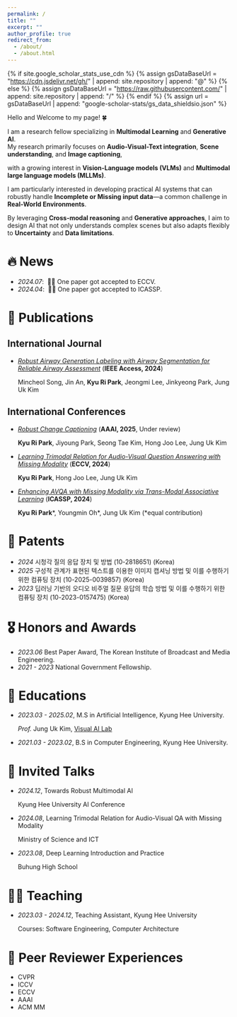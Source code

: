 ```yaml
---
permalink: /
title: ""
excerpt: ""
author_profile: true
redirect_from: 
  - /about/
  - /about.html
---
```


{% if site.google_scholar_stats_use_cdn %}
{% assign gsDataBaseUrl = "https://cdn.jsdelivr.net/gh/" | append: site.repository | append: "@" %}
{% else %}
{% assign gsDataBaseUrl = "https://raw.githubusercontent.com/" | append: site.repository | append: "/" %}
{% endif %}
{% assign url = gsDataBaseUrl | append: "google-scholar-stats/gs_data_shieldsio.json" %}

<span class='anchor' id='about-me'></span>
Hello and Welcome to my page! 🍀

I am a research fellow specializing in **Multimodal Learning** and **Generative AI**.  
My research primarily focuses on **Audio-Visual-Text integration**, **Scene understanding**, and **Image captioning**, 

with a growing interest in **Vision-Language models (VLMs)** and **Multimodal large language models (MLLMs)**.

I am particularly interested in developing practical AI systems that can robustly handle **Incomplete or Missing input data**—a common challenge in **Real-World Environments**. 

By leveraging **Cross-modal reasoning** and **Generative approaches**, I aim to design AI that not only understands complex scenes but also adapts flexibly to **Uncertainty** and **Data limitations**.



# 🔥 News
- *2024.07*: &nbsp;🎉🎉 One paper got accepted to ECCV. 
- *2024.04*: &nbsp;🎉🎉 One paper got accepted to ICASSP. 

# 📝 Publications 
## International Journal
- *[Robust Airway Generation Labeling with Airway Segmentation for Reliable Airway Assessment]([http://github.com](https://ieeexplore.ieee.org/stamp/stamp.jsp?arnumber=10605782))* (**IEEE Access, 2024**)
  
  Mincheol Song, Jin An, **Kyu Ri Park**, Jeongmi Lee, Jinkyeong Park, Jung Uk Kim  

## International Conferences
- *[Robust Change Captioning](tbc)* (**AAAI, 2025**, Under review)
  
  **Kyu Ri Park**, Jiyoung Park, Seong Tae Kim, Hong Joo Lee, Jung Uk Kim
  

-  *[Learning Trimodal Relation for Audio-Visual Question Answering with Missing Modality](https://www.ecva.net/papers/eccv_2024/papers_ECCV/papers/02295.pdf)* (**ECCV, 2024**)

   **Kyu Ri Park**, Hong Joo Lee, Jung Uk Kim

- *[Enhancing AVQA with Missing Modality via Trans-Modal Associative Learning](https://ieeexplore.ieee.org/abstract/document/10446292)*  (**ICASSP, 2024**)
  
  **Kyu Ri Park**\*, Youngmin Oh\*, Jung Uk Kim  (\*equal contribution)

# 🚩 Patents
- *2024* 시청각 질의 응답 장치 및 방법 (10-2818651) (Korea)
- *2025* 구성적 관계가 표현된 텍스트를 이용한 이미지 캡셔닝 방법 및 이를 수행하기 위한 컴퓨팅 장치 (10-2025-0039857) (Korea)
- *2023* 딥러닝 기반의 오디오 비주얼 질문 응답의 학습 방법 및 이를 수행하기 위한 컴퓨팅 장치 (10-2023-0157475) (Korea)

# 🎖 Honors and Awards
- *2023.06* Best Paper Award, The Korean Institute of Broadcast and Media Engineering. 
- *2021 - 2023* National Government Fellowship. 

# 📖 Educations
- *2023.03 - 2025.02*, M.S in Artificial Intelligence, Kyung Hee University.

  *Prof.* Jung Uk Kim, [Visual AI Lab](https://visualai.khu.ac.kr)
- *2021.03 - 2023.02*, B.S in Computer Engineering, Kyung Hee University.

# 💬 Invited Talks
- *2024.12*, Towards Robust Multimodal AI
  
  Kyung Hee University AI Conference
  
- *2024.08*, Learning Trimodal Relation for Audio-Visual QA with Missing Modality
  
  Ministry of Science and ICT

- *2023.08*, Deep Learning Introduction and Practice
  
  Buhung High School

<span class='anchor' id='teaching'></span>
# 🧑‍🏫 Teaching
- *2023.03 - 2024.12*, Teaching Assistant, Kyung Hee University
  
  Courses: Software Engineering, Computer Architecture

<span class='anchor' id='peer-review-experience'></span>
# 🔎 Peer Reviewer Experiences
- CVPR
- ICCV
- ECCV
- AAAI
- ACM MM
